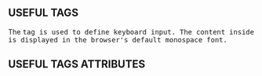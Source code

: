 
## USEFUL TAGS ##

The <kbd> tag is used to define keyboard input. The content inside is displayed in the browser's default monospace font.

## USEFUL TAGS ATTRIBUTES ##
